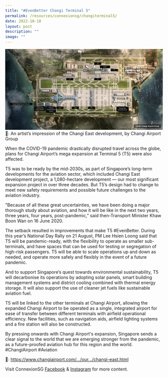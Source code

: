 ```yaml
---
title: "#EvenBetter Changi Terminal 5"
permalink: /resources/connexionsg/changiterminal5/
date: 2022-10-10
layout: post
description: ""
image: ""
---
```

![](/images/connexionsg/2022/t5.jpg)
📸: An artist’s impression of the Changi East development, by Changi Airport Group

When the COVID-19 pandemic drastically disrupted travel across the globe, plans for Changi Airport’s mega expansion at Terminal 5 (T5) were also affected.

T5 was to be ready by the mid-2030s, as part of Singapore’s long-term developments for the aviation sector, which included Changi East development project, a 1,080-hectare development — our most significant expansion project in over three decades. But T5’s design had to change to meet new safety requirements and possible future challenges to the aviation industry.

"Because of all these great uncertainties, we have been doing a major thorough study about aviation, and how it will be like in the next two years, three years, four years, post-pandemic,” said then-Transport Minister Khaw Boon Wan on 16 June 2020.

The setback resulted in improvements that make T5 #EvenBetter. During this year’s National Day Rally on 21 August, PM Lee Hsien Loong said that T5 will be pandemic-ready, with the flexibility to operate as smaller sub-terminals, and have spaces that can be used for testing or segregation of high-risk passengers. T5 will be able to scale operations up and down as needed, and operate more safely and flexibly in the event of a future pandemic.

And to support Singapore’s quest towards environmental sustainability, T5 will decarbonise its operations by adopting solar panels, smart building management systems and district cooling combined with thermal energy storage. It will also support the use of cleaner jet fuels like sustainable aviation fuel.

T5 will be linked to the other terminals at Changi Airport, allowing the expanded Changi Airport to be operated as a single, integrated airport for ease of transfer between different terminals with airfield operational efficiency. New facilities, such as navigation aids, airfield lighting systems and a fire station will also be constructed.

By pressing onwards with Changi Airport's expansion, Singapore sends a clear signal to the world that we are emerging stronger from the pandemic, as a future-proofed aviation hub for this region and the world. #ChangiAirport #Aviation 

🔗: https://www.changiairport.com/.../our.../changi-east.html


Visit ConnexionSG [Facebook](https://www.facebook.com/ConnexionSG) & [Instagram](https://www.instagram.com/connexionsg/) for more content.